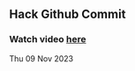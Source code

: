 
 ## Hack Github Commit 
 ### Watch video <a href="https://www.youtube.com">here</a> 
 Thu 09 Nov 2023 
